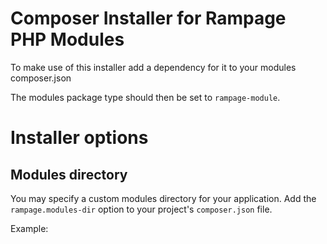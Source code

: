 # Composer Installer for Rampage PHP Modules

To make use of this installer add a dependency for it to your modules composer.json

The modules package type should then be set to `rampage-module`.

# Installer options

## Modules directory

You may specify a custom modules directory for your application. Add the `rampage.modules-dir`
option to your project's `composer.json` file.

Example:
```json

```
 